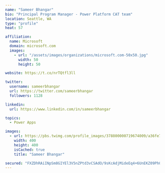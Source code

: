 ```yaml
---
name: "Sameer Bhangar"
bio: "Principal Program Manager - Power Platform CAT team"
location: Seattle, WA
type: "profile"
heat: 57

affiliation:
  name: Microsoft
  domain: microsoft.com
  images:
    - url: "/assets/images/organizations/microsoft.com-50x50.jpg"
      width: 50
      height: 50

website: https://t.co/nrTQtfl3ll

twitter:
  username: sameerbhangar
  url: https://twitter.com/sameerbhangar
  followers: 1128

linkedin:
  url: https://www.linkedin.com/in/sameerbhangar

topics:
  - Power Apps

images:
  - url: https://pbs.twimg.com/profile_images/378800000719674009/a36fe7ddfab1778b76e5793772e43798_400x400.jpeg
    width: 400
    height: 400
    isCached: true
    title: "Sameer Bhangar"

secured: "FXZDhRAiINpSm8GIYEl3V5nZPtd3vCSAdO/9sKcAdjMideEq4+6UnEKZ09Ph0cw7U4cUYmAnKE/bC9bZr24c9AjHs0bRcRE6oYp5SkDgh4ilbe9eAE5MWuzaCEM0/QNYOjE7EziSYPiGvyumEvb79AbLB0aWKjKBZgyJmmktIOXmIHCzu6Mgq1z9z5zWesH7g3ayyIWs93Vnbqqkdzjf/DtCPq5A7bjNldiRB4leUbmM0aB7mwN8d/fXT1pB1ghikuBT/nMb8I6cc9AifOmj9R9O9K1rK0G40BhyZDxSD/RsLfCnbC/59gr1glR6OeFyhn7L7yGn1Ywq+qrUoa1PWmzVaHZHS4xK6DjDsU7GLV4U8jwhx793kmTmdEOELOmlc5M7cOZJStOUZzqMb3rC0tz3WpdvU5T4XaCdH+DFcSU=;3cMN0N3q/XbBDjZ41+dPzg=="
---
```



